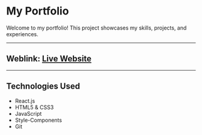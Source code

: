 # My Portfolio
Welcome to my portfolio! This project showcases my skills, projects, and experiences.

---

## Weblink: [Live Website](https://https://javiermerino.netlify.app/)

---

## Technologies Used
- React.js
- HTML5 & CSS3
- JavaScript
- Style-Components
- Git

